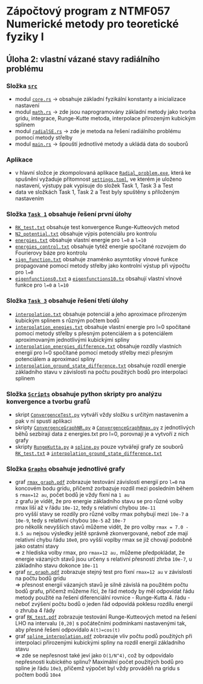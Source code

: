 # Zápočtový program z NTMF057 Numerické metody pro teoretické fyziky I
## Úloha 2: vlastní vázané stavy radiálního problému

### Složka [`src`](src/)
  - modul [`core.rs`](src/core.rs) -> obsahuje základní fyzikální konstanty a inicializace nastavení
  - modul [`math.rs`](src/math.rs) -> zde jsou naprogramovány základní metody jako tvorba gridu, integrace, Runge-Kutte metoda, interpolace přirozeným kubickým splinem
  - modul [`radialSE.rs`](src/radialSE.rs) -> zde je metoda na řešení radiálního problému pomocí metody střelby
  - modul [`main.rs`](src/main.rs) -> špouští jednotlivé metody a ukládá data do souborů

### Aplikace
  - v hlavní složce je zkompolovaná aplikace [`Radial_problem.exe`](Radial_problem.exe), která ke spušnění vyžaduje přítomnost [`settings.toml`](settings.toml), ve kterém je uloženo nastavení, výstupy pak vypisuje do složek Task 1, Task 3 a Test
  - data ve složkách Task 1, Task 2 a Test byly spuštěny s příloženým nastavením

### Složka [`Task 1`](Task%201/) obsahuje řešení první úlohy
  - [`RK_test.txt`](Task%201/RK_test.txt) obsahuje test konvergence Runge-Kutteových metod
  - [`N2_potential.txt`](Task%201/N2_potential.txt) obsahuje výpis potenciálu pro kontrolu
  - [`energies.txt`](Task%201/energies.txt) obsahuje vlastní energie pro `l=0` a `l=10`
  - [`energies_control.txt`](Task%201/energies_control.txt) obsahuje tytéž energie spočítané rozvojem do Fourierovy báze pro kontrolu
  - [`sign_function.txt`](Task%201/sign_function.txt) obsahuje znaménko asymtotiky vlnové funkce propagované pomocí metody střelby jako kontrolní výstup při výpočtu pro `l=0`
  - [`eigenfunctions0.txt`](Task%201/eigenfunctions0.txt) a [`eigenfunctions10.tx`](Task%201/eigenfunctions10.txt) obsahují vlastní vlnové funkce pro `l=0` a `l=10`

### Složka [`Task 3`](Task%203/) obsahuje řešení třetí úlohy
  - [`interpolation.txt`](Task%203/interpolation.txt) obsahuje potenciál a jeho aproximace přirozeným kubickým splinem s různým počtem bodů
  - [`interpolation_enegies.txt`](Task%203/interpolation_enegies.txt) obsahuje vlastní energie pro l=0 spočítané pomocí metody střelby s přesným potenciálem a s potenciálem aproximovaným jednotlivými kubickými spliny
  - [`interpolation_energies_difference.txt`](Task%203/interpolation_energies_difference.txt) obsahuje rozdíly vlastních energií pro l=0 spočítané pomocí metody střelby mezi přesným potenciálem a aproximací spliny
  - [`interpolation_ground_state_difference.txt`](Task%203/interpolation_ground_state_difference.txt) obsahuje rozdíl energie základního stavu v závislosti na počtu použitých bodů pro interpolaci splinem

### Složka [`Scripts`](Scripts/) obsahuje python skripty pro analýzu konvergence a tvorbu grafů
  - skript [`ConvergenceTest.py`](Scripts/ConvergenceTest.py) vytváří vždy složku s určitým nastavením a pak v ní spustí aplikaci
  - skripty [`ConvergenceGraphNR.py`](Scripts/ConvergenceGraphNR.py) a [`ConvergenceGraphRmax.py`](Scripts/ConvergenceGraphRmax.py) z jednotlivých běhů sezbírají data z energies.txt pro l=0, porovnají je a vytvoří z nich grafy
  - skripty [`RungeKutta.py`](Scripts/RungeKutta.py) a [`spline.py`](Scripts/spline.py) pouze vytvářejí grafy ze souborů [`RK_test.txt`](Task%201/RK_test.txt) a [`interpolation_ground_state_difference.txt`](Task%203/interpolation_ground_state_difference.txt)

### Složka [`Graphs`](Graphs/) obsahuje jednotlivé grafy
  - graf [`rmax_graph.pdf`](Graphs/rmax_graph.pdf) zobrazuje testování závislosti energií pro `l=0` na koncovém bodu gridu, přičemž zorbazuje rozdíl mezi posledním během s `rmax=12 au`, počet bodů je vždy fixní na `1 au` \
    z grafu je vidět, že pro energie základního stavu se pro různé volby rmax liší až v řádu `10e-12`, tedy s relativní chybou `10e-11` \
    pro vyšší stavy se rozdíly pro různé volby rmax pohybují mezi `10e-7` a `10e-9`, tedy s relativní chybou `10e-5` až `10e-7`\
    pro několik nevyšších stavů můžeme vidět, že pro volby `rmax = 7.0 - 8.5 au` nejsou výsledky ještě správně zkonvergované, neboť zde mají relativní chybu řádu `10e0`, pro vyšší voplby rmax se již chovají podobně jako ostatní stavy\
    => z hlediska volby rmax, pro `rmax=12 au,` můžeme předpokládat, že energie vázaných stavů jsou určeny s relativní přesností zhrba `10e-7`, u základního stavu dokonce `10e-11` 
  - graf [`nr_graph.pdf`](Graphs/nr_graph.pdf) zobrazuje stejný test pro fixní `rmax=12 au` v závislosti na počtu bodů gridu \
    => přesnost energií vázaných stavů je silně závislá na použitém počtu bodů grafu, přičemž můžeme říci, že řád metody by měl odpovídat řádu metody použité na řešení diferenciální rovnice - Runge-Kutta 4. řádu - neboť zvýšení počtu bodů o jeden řád odpovídá poklesu rozdílu energií o zhruba 4 řády
  - graf  [`RK_test.pdf`](Graphs/RK_test.pdf) zobrazuje testování Runge-Kutteových metod na řešení LHO na intervalu `[0,20]` s počátečními podmínkami nastavenými tak, aby přesné řešení odpovídalo `A(t)=cos(t)`
  - graf [`spline_interpolation.pdf`](Graphs/spline_interpolation.pdf) zobrazuje vliv počtu podů použitých při interpolaci přirozenými kubickými spliny na rozdíl energií základního stavu\
    => zde se nepřesnost také jeví jako `O(1/N^4)`, což by odpovídalo nepřesnosti kubického splinu? Maximální počet použitých bodů pro spline je řádu `10e3`, přičemž výpočet byl vždy prováděň na gridu s počtem bodů `10e4`



